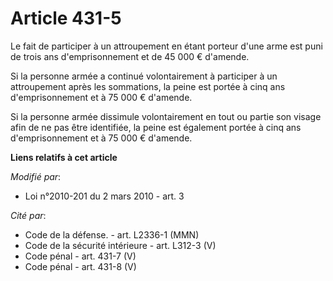 # Article 431-5

Le fait de participer à un attroupement en étant porteur d'une arme est puni de trois ans d'emprisonnement et de 45 000 €
d'amende.

Si la personne armée a continué volontairement à participer à un attroupement après les sommations, la peine est portée à
cinq ans d'emprisonnement et à 75 000 € d'amende.

Si la personne armée dissimule volontairement en tout ou partie son visage afin de ne pas être identifiée, la peine est
également portée à cinq ans d'emprisonnement et à 75 000 € d'amende.

**Liens relatifs à cet article**

_Modifié par_:

  - Loi n°2010-201 du 2 mars 2010 - art. 3

_Cité par_:

  - Code de la défense. - art. L2336-1 (MMN)
  - Code de la sécurité intérieure - art. L312-3 (V)
  - Code pénal - art. 431-7 (V)
  - Code pénal - art. 431-8 (V)
